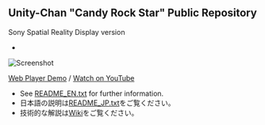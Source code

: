 Unity-Chan "Candy Rock Star" Public Repository
----------------------------------------------
Sony Spatial Reality Display version
- [Sony Spatial Reality Display]: https://www.sony.net/Products/Developer-Spatial-Reality-display/jp/develop/Overview.html


![Screenshot][Screenshot]

[Web Player Demo][WebPlayer] / [Watch on YouTube][YouTube]

- See [README_EN.txt][Readme EN] for further information.
- 日本語の説明は[README_JP.txt][Readme JP]をご覧ください。
- 技術的な解説は[Wiki][Wiki]をご覧ください。

[Screenshot]: http://unity-chan.com/blog/wp-content/uploads/2014/08/uniteinthesky_ss.jpg
[WebPlayer]:  http://unity-chan.com/events/c86/WebPlayer/
[YouTube]:    https://www.youtube.com/watch?v=M_GUlXJ52YA
[Readme JP]:  https://github.com/unity3d-jp/unitychan-crs/blob/master/README_JP.txt
[Readme EN]:  https://github.com/unity3d-jp/unitychan-crs/blob/master/README_EN.txt
[Wiki]:       https://github.com/unity3d-jp/unitychan-crs/wiki
